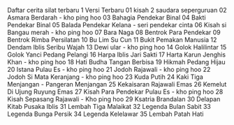 Daftar cerita silat terbaru 1 Versi
Terbaru
01 kisah 2 saudara seperguruan
02 Asmara Berdarah - kho ping hoo
03 Bahagia Pendekar Binal
04 Bakti Pendekar Binal
05 Balada Pendekar Kelana - seri pendekar cinta
06 Kisah si Bangau merah - kho ping hoo
07 Bara Naga
08 Bentrok Para Pendekar
09 Bentrok Rimba Persilatan
10 Bu Lim Su Cun
11 Bukit Pemakan Manusia
12 Dendam Iblis Seribu Wajah
13 Dewi ular - kho ping hoo
14 Golok Halilintar
15 Golok Yanci Pedang Pelangi
16 Harpa Iblis Jari Sakti
17 Harta Karun Jenghis Khan - kho ping hoo
18 Hati Budha Tangan Berbisa
19 Hikmah Pedang Hijau
20 Istana Pulau Es - kho ping hoo
21 Jodoh Rajawali - kho ping hoo
22 Jodoh Si Mata Keranjang - kho ping hoo
23 Kuda Putih
24 Kaki Tiga Menjangan - Pangeran Menjangan
25 Kekaisaran Rajawali Emas
26 Kemelut Di Ujung Ruyung Emas
27 Kisah Para Pendekar Pulau Es - kho ping hoo
28 Kisah Sepasang Rajawali - Kho ping hoo
29 Ksatria Brandalan
30 Delapan Kitab Pusaka Iblis
31 Lembah Tiga Malaikat
32 Legenda Bulan Sabit
33 Legenda Bunga Persik
34 Legenda Kelelawar
35 Lembah Patah Hati